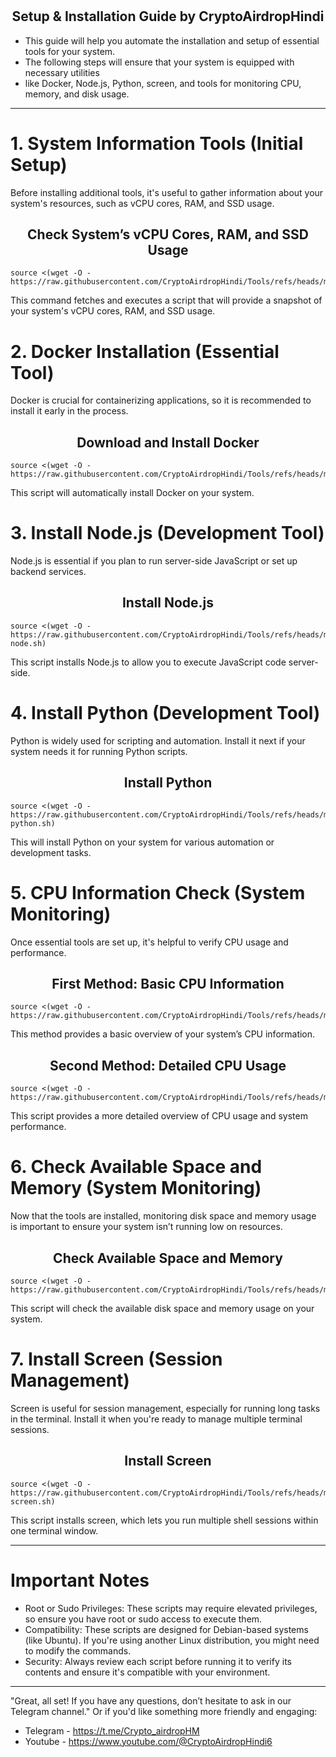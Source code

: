 # <h2 align=center>Setup & Installation Guide by CryptoAirdropHindi</h2>

- This guide will help you automate the installation and setup of essential tools for your system.
- The following steps will ensure that your system is equipped with necessary utilities 
- like Docker, Node.js, Python, screen, and tools for monitoring CPU, memory, and disk usage.
--------------------------------------------------------------------------------------------------------------


# 1. System Information Tools (Initial Setup)
Before installing additional tools, it's useful to gather information about
your system's resources, such as vCPU cores, RAM, and SSD usage.

<h2 align=center>Check System’s vCPU Cores, RAM, and SSD Usage</h2>

```
source <(wget -O - https://raw.githubusercontent.com/CryptoAirdropHindi/Tools/refs/heads/main/info.sh)
```
This command fetches and executes a script that will provide a snapshot of your system's vCPU cores, RAM, and SSD usage.

# 2. Docker Installation (Essential Tool)
Docker is crucial for containerizing applications,
so it is recommended to install it early in the process.

<h2 align=center>Download and Install Docker</h2>

```
source <(wget -O - https://raw.githubusercontent.com/CryptoAirdropHindi/Tools/refs/heads/main/docker.sh)
```
This script will automatically install Docker on your system.

# 3. Install Node.js (Development Tool)
Node.js is essential if you plan to run server-side
JavaScript or set up backend services.

<h2 align=center>Install Node.js</h2>

```
source <(wget -O - https://raw.githubusercontent.com/CryptoAirdropHindi/Tools/refs/heads/main/install-node.sh)
```
This script installs Node.js to allow you to execute JavaScript code server-side.

# 4. Install Python (Development Tool)
Python is widely used for scripting and automation.
Install it next if your system needs it for running Python scripts.

<h2 align=center>Install Python</h2>

```
source <(wget -O - https://raw.githubusercontent.com/CryptoAirdropHindi/Tools/refs/heads/main/install-python.sh)
```
This will install Python on your system for various automation or development tasks.

# 5. CPU Information Check (System Monitoring)
Once essential tools are set up, it's helpful to verify CPU usage and performance.

<h2 align=center>First Method: Basic CPU Information</h2>

```
source <(wget -O - https://raw.githubusercontent.com/CryptoAirdropHindi/Tools/refs/heads/main/dashboard.sh)
```
This method provides a basic overview of your system’s CPU information.

<h2 align=center>Second Method: Detailed CPU Usage</h2>

```
source <(wget -O - https://raw.githubusercontent.com/CryptoAirdropHindi/Tools/refs/heads/main/monitor_cpu_space.sh)
```
This script provides a more detailed overview of CPU usage and system performance.

# 6. Check Available Space and Memory (System Monitoring)
Now that the tools are installed, monitoring disk space and memory
usage is important to ensure your system isn’t running low on resources.

<h2 align=center>Check Available Space and Memory</h2>

```
source <(wget -O - https://raw.githubusercontent.com/CryptoAirdropHindi/Tools/refs/heads/main/check_space_memory.sh)
```
This script will check the available disk space and memory usage on your system.

# 7. Install Screen (Session Management)
Screen is useful for session management, especially for running long tasks in the terminal.
Install it when you're ready to manage multiple terminal sessions.

<h2 align=center>Install Screen</h2>

```
source <(wget -O - https://raw.githubusercontent.com/CryptoAirdropHindi/Tools/refs/heads/main/install-screen.sh)
```
This script installs screen, which lets you run multiple shell sessions within one terminal window.

------------------------------------------------------------------------------------------------------------------------------------

# Important Notes
- Root or Sudo Privileges: These scripts may require elevated privileges,
so ensure you have root or sudo access to execute them.
- Compatibility: These scripts are designed for Debian-based systems (like Ubuntu).
 If you're using another Linux distribution, you might need to modify the commands.
- Security: Always review each script before running it to verify its contents and ensure it's compatible with your environment.

------------------------------------------------------------------------------------------------------------------------------------------

"Great, all set! If you have any questions, don’t hesitate to ask in our Telegram channel."
Or if you'd like something more friendly and engaging:
- Telegram - https://t.me/Crypto_airdropHM
- Youtube - https://www.youtube.com/@CryptoAirdropHindi6
